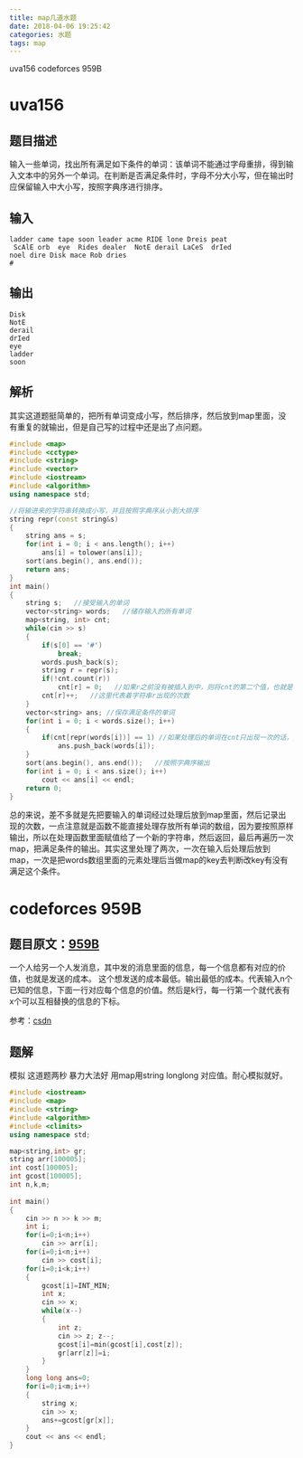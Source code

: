 ```yaml
---
title: map几道水题
date: 2018-04-06 19:25:42
categories: 水题
tags: map
---
```


uva156 codeforces 959B

<!-- more -->

# uva156

## 题目描述

输入一些单词，找出所有满足如下条件的单词：该单词不能通过字母重排，得到输入文本中的另外一个单词。在判断是否满足条件时，字母不分大小写，但在输出时应保留输入中大小写，按照字典序进行排序。

## 输入

```
ladder came tape soon leader acme RIDE lone Dreis peat
 ScAlE orb  eye  Rides dealer  NotE derail LaCeS  drIed
noel dire Disk mace Rob dries
#
```

## 输出

```Disk
Disk
NotE
derail
drIed
eye
ladder
soon
```

## 解析

其实这道题挺简单的，把所有单词变成小写，然后排序，然后放到map里面，没有重复的就输出，但是自己写的过程中还是出了点问题。

```c++
#include <map>
#include <cctype>
#include <string>
#include <vector>
#include <iostream>
#include <algorithm>
using namespace std;

//将输进来的字符串转换成小写，并且按照字典序从小到大排序
string repr(const string&s)
{
    string ans = s;
    for(int i = 0; i < ans.length(); i++)
        ans[i] = tolower(ans[i]);
    sort(ans.begin(), ans.end());
    return ans;
}
int main()
{
    string s;   //接受输入的单词
    vector<string> words;   //储存输入的所有单词
    map<string, int> cnt;
    while(cin >> s)
    {
        if(s[0] == '#')
            break;
        words.push_back(s);
        string r = repr(s);
        if(!cnt.count(r))
            cnt[r] = 0;   //如果r之前没有被插入到中，则将cnt的第二个值，也就是value变成0
        cnt[r]++;   //这里代表着字符串r出现的次数
    }
    vector<string> ans; //保存满足条件的单词
    for(int i = 0; i < words.size(); i++)
    {
        if(cnt[repr(words[i])] == 1) //如果处理后的单词在cnt只出现一次的话，那么就输出,注意这里不能改words里面的内容。
            ans.push_back(words[i]);
    }
    sort(ans.begin(), ans.end());   //按照字典序输出
    for(int i = 0; i < ans.size(); i++)
        cout << ans[i] << endl;
    return 0;
}
```

总的来说，差不多就是先把要输入的单词经过处理后放到map里面，然后记录出现的次数，一点注意就是函数不能直接处理存放所有单词的数组，因为要按照原样输出，所以在处理函数里面赋值给了一个新的字符串，然后返回，最后再遍历一次map，把满足条件的输出。其实这里处理了两次，一次在输入后处理后放到map，一次是把words数组里面的元素处理后当做map的key去判断改key有没有满足这个条件。



# codeforces 959B

## 题目原文：[959B](http://codeforces.com/problemset/problem/959/B)

一个人给另一个人发消息，其中发的消息里面的信息，每一个信息都有对应的价值，也就是发送的成本。 这个想发送的成本最低。输出最低的成本。代表输入n个已知的信息，下面一行对应每个信息的价值。然后是k行，每一行第一个就代表有x个可以互相替换的信息的下标。

参考：[csdn](https://blog.csdn.net/memory_qianxiao/article/details/79828217)

## 题解

 模拟  这道题两秒  暴力大法好 用map用string longlong 对应值。耐心模拟就好。

```c++
#include <iostream>
#include <map>
#include <string>
#include <algorithm>
#include <climits>
using namespace std;

map<string,int> gr;
string arr[100005];
int cost[100005];
int gcost[100005];
int n,k,m;
 
int main()
{
    cin >> n >> k >> m;
    int i;
    for(i=0;i<n;i++)
        cin >> arr[i];
    for(i=0;i<n;i++)
        cin >> cost[i];
    for(i=0;i<k;i++)
    {
        gcost[i]=INT_MIN;   
        int x;
        cin >> x;
        while(x--)
        {
            int z;
            cin >> z; z--;
            gcost[i]=min(gcost[i],cost[z]);
            gr[arr[z]]=i;
        }
    }
    long long ans=0;
    for(i=0;i<m;i++)
    {
        string x;
        cin >> x;
        ans+=gcost[gr[x]];
    }
    cout << ans << endl;
}
```



